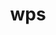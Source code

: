 ---
title: "wps"
layout: cache
categories: [package, develop]
meta: {"versions": ["4.5"], "compilers": ["gcc@=11.4.0", "gcc@=9.4.0"], "oss": ["ubuntu20.04", "ubuntu22.04"], "platforms": ["linux"], "targets": ["neoverse_v1", "ppc64le", "x86_64_v3"], "stacks": ["e4s", "e4s-neoverse_v1", "e4s-power", "root"], "num_specs": 31, "num_specs_by_stack": {"root": 31, "e4s-power": 11, "e4s-neoverse_v1": 9, "e4s": 11}}
spec_details: [{"hash": "4t2kljyz5bxbqo2momm6rubyvnjhfvlt", "compiler": "gcc@=9.4.0", "versions": ["4.5"], "os": "ubuntu20.04", "platform": "linux", "target": "ppc64le", "variants": ["build_system=generic", "build_type=serial", "patches=62c1bcc,92c2511,e86d029"], "stacks": ["root", "e4s-power"], "size": "-", "tarball": "https://binaries.spack.io/develop/build_cache/linux-ubuntu20.04-ppc64le/gcc-9.4.0/wps-4.5/linux-ubuntu20.04-ppc64le-gcc-9.4.0-wps-4.5-4t2kljyz5bxbqo2momm6rubyvnjhfvlt.spack"}, {"hash": "dpqm6wnln2l3vkpfr6xneekdagiuopqv", "compiler": "gcc@=9.4.0", "versions": ["4.5"], "os": "ubuntu20.04", "platform": "linux", "target": "ppc64le", "variants": ["build_system=generic", "build_type=serial", "patches=62c1bcc,92c2511,e86d029"], "stacks": ["root", "e4s-power"], "size": "-", "tarball": "https://binaries.spack.io/develop/build_cache/linux-ubuntu20.04-ppc64le/gcc-9.4.0/wps-4.5/linux-ubuntu20.04-ppc64le-gcc-9.4.0-wps-4.5-dpqm6wnln2l3vkpfr6xneekdagiuopqv.spack"}, {"hash": "g7ka3qclyjbqsssvwmuao7dtbd2myqs4", "compiler": "gcc@=9.4.0", "versions": ["4.5"], "os": "ubuntu20.04", "platform": "linux", "target": "ppc64le", "variants": ["build_system=generic", "build_type=serial", "patches=62c1bcc,92c2511,e86d029"], "stacks": ["root", "e4s-power"], "size": "-", "tarball": "https://binaries.spack.io/develop/build_cache/linux-ubuntu20.04-ppc64le/gcc-9.4.0/wps-4.5/linux-ubuntu20.04-ppc64le-gcc-9.4.0-wps-4.5-g7ka3qclyjbqsssvwmuao7dtbd2myqs4.spack"}, {"hash": "k6kfmsxosd3kai55xcc4mifyn7kaqc35", "compiler": "gcc@=9.4.0", "versions": ["4.5"], "os": "ubuntu20.04", "platform": "linux", "target": "ppc64le", "variants": ["build_system=generic", "build_type=serial", "patches=62c1bcc,92c2511,e86d029"], "stacks": ["root", "e4s-power"], "size": "-", "tarball": "https://binaries.spack.io/develop/build_cache/linux-ubuntu20.04-ppc64le/gcc-9.4.0/wps-4.5/linux-ubuntu20.04-ppc64le-gcc-9.4.0-wps-4.5-k6kfmsxosd3kai55xcc4mifyn7kaqc35.spack"}, {"hash": "kecnxfnjinszob6yy3quj22y53u2lzq4", "compiler": "gcc@=9.4.0", "versions": ["4.5"], "os": "ubuntu20.04", "platform": "linux", "target": "ppc64le", "variants": ["build_system=generic", "build_type=serial", "patches=62c1bcc,92c2511,e86d029"], "stacks": ["root", "e4s-power"], "size": "-", "tarball": "https://binaries.spack.io/develop/build_cache/linux-ubuntu20.04-ppc64le/gcc-9.4.0/wps-4.5/linux-ubuntu20.04-ppc64le-gcc-9.4.0-wps-4.5-kecnxfnjinszob6yy3quj22y53u2lzq4.spack"}, {"hash": "nuu6wrvmxxeh3bhwwv53ymapnfzmysy5", "compiler": "gcc@=9.4.0", "versions": ["4.5"], "os": "ubuntu20.04", "platform": "linux", "target": "ppc64le", "variants": ["build_system=generic", "build_type=serial", "patches=62c1bcc,92c2511,e86d029"], "stacks": ["root", "e4s-power"], "size": "-", "tarball": "https://binaries.spack.io/develop/build_cache/linux-ubuntu20.04-ppc64le/gcc-9.4.0/wps-4.5/linux-ubuntu20.04-ppc64le-gcc-9.4.0-wps-4.5-nuu6wrvmxxeh3bhwwv53ymapnfzmysy5.spack"}, {"hash": "peweld5m5bxsei5nbup3bmwhidmimjpy", "compiler": "gcc@=9.4.0", "versions": ["4.5"], "os": "ubuntu20.04", "platform": "linux", "target": "ppc64le", "variants": ["build_system=generic", "build_type=serial", "patches=62c1bcc,92c2511,e86d029"], "stacks": ["root", "e4s-power"], "size": "-", "tarball": "https://binaries.spack.io/develop/build_cache/linux-ubuntu20.04-ppc64le/gcc-9.4.0/wps-4.5/linux-ubuntu20.04-ppc64le-gcc-9.4.0-wps-4.5-peweld5m5bxsei5nbup3bmwhidmimjpy.spack"}, {"hash": "qrpa75ifq4q2xj5k63xaqs24yz4hy2sw", "compiler": "gcc@=9.4.0", "versions": ["4.5"], "os": "ubuntu20.04", "platform": "linux", "target": "ppc64le", "variants": ["build_system=generic", "build_type=serial", "patches=62c1bcc,92c2511,e86d029"], "stacks": ["root", "e4s-power"], "size": "-", "tarball": "https://binaries.spack.io/develop/build_cache/linux-ubuntu20.04-ppc64le/gcc-9.4.0/wps-4.5/linux-ubuntu20.04-ppc64le-gcc-9.4.0-wps-4.5-qrpa75ifq4q2xj5k63xaqs24yz4hy2sw.spack"}, {"hash": "qx65sckjjfitre4q43rijfgku52mzcuz", "compiler": "gcc@=9.4.0", "versions": ["4.5"], "os": "ubuntu20.04", "platform": "linux", "target": "ppc64le", "variants": ["build_system=generic", "build_type=serial", "patches=62c1bcc,92c2511,e86d029"], "stacks": ["root", "e4s-power"], "size": "-", "tarball": "https://binaries.spack.io/develop/build_cache/linux-ubuntu20.04-ppc64le/gcc-9.4.0/wps-4.5/linux-ubuntu20.04-ppc64le-gcc-9.4.0-wps-4.5-qx65sckjjfitre4q43rijfgku52mzcuz.spack"}, {"hash": "rs2eahptzjeihxc23dvawgqme3p2hif4", "compiler": "gcc@=9.4.0", "versions": ["4.5"], "os": "ubuntu20.04", "platform": "linux", "target": "ppc64le", "variants": ["build_system=generic", "build_type=serial", "patches=62c1bcc,92c2511,e86d029"], "stacks": ["root", "e4s-power"], "size": "-", "tarball": "https://binaries.spack.io/develop/build_cache/linux-ubuntu20.04-ppc64le/gcc-9.4.0/wps-4.5/linux-ubuntu20.04-ppc64le-gcc-9.4.0-wps-4.5-rs2eahptzjeihxc23dvawgqme3p2hif4.spack"}, {"hash": "t5ci5bpzkknye52bh3bjltwprcsb4sxw", "compiler": "gcc@=9.4.0", "versions": ["4.5"], "os": "ubuntu20.04", "platform": "linux", "target": "ppc64le", "variants": ["build_system=generic", "build_type=serial", "patches=62c1bcc,92c2511,e86d029"], "stacks": ["root", "e4s-power"], "size": "-", "tarball": "https://binaries.spack.io/develop/build_cache/linux-ubuntu20.04-ppc64le/gcc-9.4.0/wps-4.5/linux-ubuntu20.04-ppc64le-gcc-9.4.0-wps-4.5-t5ci5bpzkknye52bh3bjltwprcsb4sxw.spack"}, {"hash": "26vg6pucof57lsjafiqyhjzfubf6qyb2", "compiler": "gcc@=11.4.0", "versions": ["4.5"], "os": "ubuntu22.04", "platform": "linux", "target": "neoverse_v1", "variants": ["build_system=generic", "build_type=serial", "patches=62c1bcc,92c2511,d9637ac,e86d029"], "stacks": ["root", "e4s-neoverse_v1"], "size": "-", "tarball": "https://binaries.spack.io/develop/build_cache/linux-ubuntu22.04-neoverse_v1/gcc-11.4.0/wps-4.5/linux-ubuntu22.04-neoverse_v1-gcc-11.4.0-wps-4.5-26vg6pucof57lsjafiqyhjzfubf6qyb2.spack"}, {"hash": "2ggtufdgtmzun4pl6zzrgudd5qqdfxv4", "compiler": "gcc@=11.4.0", "versions": ["4.5"], "os": "ubuntu22.04", "platform": "linux", "target": "neoverse_v1", "variants": ["build_system=generic", "build_type=serial", "patches=62c1bcc,92c2511,d9637ac,e86d029"], "stacks": ["root", "e4s-neoverse_v1"], "size": "-", "tarball": "https://binaries.spack.io/develop/build_cache/linux-ubuntu22.04-neoverse_v1/gcc-11.4.0/wps-4.5/linux-ubuntu22.04-neoverse_v1-gcc-11.4.0-wps-4.5-2ggtufdgtmzun4pl6zzrgudd5qqdfxv4.spack"}, {"hash": "433tj5uaketrpf2rzkjscwki5ygyubiq", "compiler": "gcc@=11.4.0", "versions": ["4.5"], "os": "ubuntu22.04", "platform": "linux", "target": "neoverse_v1", "variants": ["build_system=generic", "build_type=serial", "patches=62c1bcc,92c2511,d9637ac,e86d029"], "stacks": ["root", "e4s-neoverse_v1"], "size": "-", "tarball": "https://binaries.spack.io/develop/build_cache/linux-ubuntu22.04-neoverse_v1/gcc-11.4.0/wps-4.5/linux-ubuntu22.04-neoverse_v1-gcc-11.4.0-wps-4.5-433tj5uaketrpf2rzkjscwki5ygyubiq.spack"}, {"hash": "ezcfy4anozpy4ttfxn3dzegqe2ughsam", "compiler": "gcc@=11.4.0", "versions": ["4.5"], "os": "ubuntu22.04", "platform": "linux", "target": "neoverse_v1", "variants": ["build_system=generic", "build_type=serial", "patches=62c1bcc,92c2511,d9637ac,e86d029"], "stacks": ["root", "e4s-neoverse_v1"], "size": "-", "tarball": "https://binaries.spack.io/develop/build_cache/linux-ubuntu22.04-neoverse_v1/gcc-11.4.0/wps-4.5/linux-ubuntu22.04-neoverse_v1-gcc-11.4.0-wps-4.5-ezcfy4anozpy4ttfxn3dzegqe2ughsam.spack"}, {"hash": "i3hre2qhotzag5xlvxzavsoe6wk5vnzr", "compiler": "gcc@=11.4.0", "versions": ["4.5"], "os": "ubuntu22.04", "platform": "linux", "target": "neoverse_v1", "variants": ["build_system=generic", "build_type=serial", "patches=62c1bcc,92c2511,d9637ac,e86d029"], "stacks": ["root", "e4s-neoverse_v1"], "size": "-", "tarball": "https://binaries.spack.io/develop/build_cache/linux-ubuntu22.04-neoverse_v1/gcc-11.4.0/wps-4.5/linux-ubuntu22.04-neoverse_v1-gcc-11.4.0-wps-4.5-i3hre2qhotzag5xlvxzavsoe6wk5vnzr.spack"}, {"hash": "lhuiy62brvi6zt6srkyj3jtpvcrl44ih", "compiler": "gcc@=11.4.0", "versions": ["4.5"], "os": "ubuntu22.04", "platform": "linux", "target": "neoverse_v1", "variants": ["build_system=generic", "build_type=serial", "patches=62c1bcc,92c2511,d9637ac,e86d029"], "stacks": ["root", "e4s-neoverse_v1"], "size": "-", "tarball": "https://binaries.spack.io/develop/build_cache/linux-ubuntu22.04-neoverse_v1/gcc-11.4.0/wps-4.5/linux-ubuntu22.04-neoverse_v1-gcc-11.4.0-wps-4.5-lhuiy62brvi6zt6srkyj3jtpvcrl44ih.spack"}, {"hash": "pzsa4kmsdbmcyhtv3byupjtiq23zf2m5", "compiler": "gcc@=11.4.0", "versions": ["4.5"], "os": "ubuntu22.04", "platform": "linux", "target": "neoverse_v1", "variants": ["build_system=generic", "build_type=serial", "patches=62c1bcc,92c2511,d9637ac,e86d029"], "stacks": ["root", "e4s-neoverse_v1"], "size": "-", "tarball": "https://binaries.spack.io/develop/build_cache/linux-ubuntu22.04-neoverse_v1/gcc-11.4.0/wps-4.5/linux-ubuntu22.04-neoverse_v1-gcc-11.4.0-wps-4.5-pzsa4kmsdbmcyhtv3byupjtiq23zf2m5.spack"}, {"hash": "vdxxwymzgjl62wjfcjt4rvavtmskzk4a", "compiler": "gcc@=11.4.0", "versions": ["4.5"], "os": "ubuntu22.04", "platform": "linux", "target": "neoverse_v1", "variants": ["build_system=generic", "build_type=serial", "patches=62c1bcc,92c2511,d9637ac,e86d029"], "stacks": ["root", "e4s-neoverse_v1"], "size": "-", "tarball": "https://binaries.spack.io/develop/build_cache/linux-ubuntu22.04-neoverse_v1/gcc-11.4.0/wps-4.5/linux-ubuntu22.04-neoverse_v1-gcc-11.4.0-wps-4.5-vdxxwymzgjl62wjfcjt4rvavtmskzk4a.spack"}, {"hash": "w3uqnzjw4azpotzhtnalg6rjozhppnbi", "compiler": "gcc@=11.4.0", "versions": ["4.5"], "os": "ubuntu22.04", "platform": "linux", "target": "neoverse_v1", "variants": ["build_system=generic", "build_type=serial", "patches=62c1bcc,92c2511,d9637ac,e86d029"], "stacks": ["root", "e4s-neoverse_v1"], "size": "-", "tarball": "https://binaries.spack.io/develop/build_cache/linux-ubuntu22.04-neoverse_v1/gcc-11.4.0/wps-4.5/linux-ubuntu22.04-neoverse_v1-gcc-11.4.0-wps-4.5-w3uqnzjw4azpotzhtnalg6rjozhppnbi.spack"}, {"hash": "6ud5un5wvmtvgp3ydribbhgyvb3ap4kx", "compiler": "gcc@=11.4.0", "versions": ["4.5"], "os": "ubuntu22.04", "platform": "linux", "target": "x86_64_v3", "variants": ["build_system=generic", "build_type=serial", "patches=62c1bcc,92c2511,e86d029"], "stacks": ["root", "e4s"], "size": "-", "tarball": "https://binaries.spack.io/develop/build_cache/linux-ubuntu22.04-x86_64_v3/gcc-11.4.0/wps-4.5/linux-ubuntu22.04-x86_64_v3-gcc-11.4.0-wps-4.5-6ud5un5wvmtvgp3ydribbhgyvb3ap4kx.spack"}, {"hash": "b2ivsqzqqobzp7gvizufzwtxki4r3inj", "compiler": "gcc@=11.4.0", "versions": ["4.5"], "os": "ubuntu22.04", "platform": "linux", "target": "x86_64_v3", "variants": ["build_system=generic", "build_type=serial", "patches=62c1bcc,92c2511,e86d029"], "stacks": ["root", "e4s"], "size": "-", "tarball": "https://binaries.spack.io/develop/build_cache/linux-ubuntu22.04-x86_64_v3/gcc-11.4.0/wps-4.5/linux-ubuntu22.04-x86_64_v3-gcc-11.4.0-wps-4.5-b2ivsqzqqobzp7gvizufzwtxki4r3inj.spack"}, {"hash": "b3larhjytd6egdhyv62baldq5iuwonqj", "compiler": "gcc@=11.4.0", "versions": ["4.5"], "os": "ubuntu22.04", "platform": "linux", "target": "x86_64_v3", "variants": ["build_system=generic", "build_type=serial", "patches=62c1bcc,92c2511,e86d029"], "stacks": ["root", "e4s"], "size": "-", "tarball": "https://binaries.spack.io/develop/build_cache/linux-ubuntu22.04-x86_64_v3/gcc-11.4.0/wps-4.5/linux-ubuntu22.04-x86_64_v3-gcc-11.4.0-wps-4.5-b3larhjytd6egdhyv62baldq5iuwonqj.spack"}, {"hash": "ctmurlef5qcwuvyibyxz7aupn5go2oku", "compiler": "gcc@=11.4.0", "versions": ["4.5"], "os": "ubuntu22.04", "platform": "linux", "target": "x86_64_v3", "variants": ["build_system=generic", "build_type=serial", "patches=62c1bcc,92c2511,e86d029"], "stacks": ["root", "e4s"], "size": "-", "tarball": "https://binaries.spack.io/develop/build_cache/linux-ubuntu22.04-x86_64_v3/gcc-11.4.0/wps-4.5/linux-ubuntu22.04-x86_64_v3-gcc-11.4.0-wps-4.5-ctmurlef5qcwuvyibyxz7aupn5go2oku.spack"}, {"hash": "flu5bklfacgd2xtrphddvpmovbce2yud", "compiler": "gcc@=11.4.0", "versions": ["4.5"], "os": "ubuntu22.04", "platform": "linux", "target": "x86_64_v3", "variants": ["build_system=generic", "build_type=serial", "patches=62c1bcc,92c2511,e86d029"], "stacks": ["root", "e4s"], "size": "-", "tarball": "https://binaries.spack.io/develop/build_cache/linux-ubuntu22.04-x86_64_v3/gcc-11.4.0/wps-4.5/linux-ubuntu22.04-x86_64_v3-gcc-11.4.0-wps-4.5-flu5bklfacgd2xtrphddvpmovbce2yud.spack"}, {"hash": "i7ts4t224wuiuts5fpjy66b6w3tu62xa", "compiler": "gcc@=11.4.0", "versions": ["4.5"], "os": "ubuntu22.04", "platform": "linux", "target": "x86_64_v3", "variants": ["build_system=generic", "build_type=serial", "patches=62c1bcc,92c2511,e86d029"], "stacks": ["root", "e4s"], "size": "-", "tarball": "https://binaries.spack.io/develop/build_cache/linux-ubuntu22.04-x86_64_v3/gcc-11.4.0/wps-4.5/linux-ubuntu22.04-x86_64_v3-gcc-11.4.0-wps-4.5-i7ts4t224wuiuts5fpjy66b6w3tu62xa.spack"}, {"hash": "ifafheglvbe6zry6vq42b2z7mg6fvdfl", "compiler": "gcc@=11.4.0", "versions": ["4.5"], "os": "ubuntu22.04", "platform": "linux", "target": "x86_64_v3", "variants": ["build_system=generic", "build_type=serial", "patches=62c1bcc,92c2511,e86d029"], "stacks": ["root", "e4s"], "size": "-", "tarball": "https://binaries.spack.io/develop/build_cache/linux-ubuntu22.04-x86_64_v3/gcc-11.4.0/wps-4.5/linux-ubuntu22.04-x86_64_v3-gcc-11.4.0-wps-4.5-ifafheglvbe6zry6vq42b2z7mg6fvdfl.spack"}, {"hash": "ixguaxve7vjlk3a7hnrmvhtfz4v7ai6y", "compiler": "gcc@=11.4.0", "versions": ["4.5"], "os": "ubuntu22.04", "platform": "linux", "target": "x86_64_v3", "variants": ["build_system=generic", "build_type=serial", "patches=62c1bcc,92c2511,e86d029"], "stacks": ["root", "e4s"], "size": "-", "tarball": "https://binaries.spack.io/develop/build_cache/linux-ubuntu22.04-x86_64_v3/gcc-11.4.0/wps-4.5/linux-ubuntu22.04-x86_64_v3-gcc-11.4.0-wps-4.5-ixguaxve7vjlk3a7hnrmvhtfz4v7ai6y.spack"}, {"hash": "u7vwnzp2gup252fqsrngq2jajsfpfs66", "compiler": "gcc@=11.4.0", "versions": ["4.5"], "os": "ubuntu22.04", "platform": "linux", "target": "x86_64_v3", "variants": ["build_system=generic", "build_type=serial", "patches=62c1bcc,92c2511,e86d029"], "stacks": ["root", "e4s"], "size": "-", "tarball": "https://binaries.spack.io/develop/build_cache/linux-ubuntu22.04-x86_64_v3/gcc-11.4.0/wps-4.5/linux-ubuntu22.04-x86_64_v3-gcc-11.4.0-wps-4.5-u7vwnzp2gup252fqsrngq2jajsfpfs66.spack"}, {"hash": "uyamd74epxv4r4luc2o7fhfh7l7zpcjp", "compiler": "gcc@=11.4.0", "versions": ["4.5"], "os": "ubuntu22.04", "platform": "linux", "target": "x86_64_v3", "variants": ["build_system=generic", "build_type=serial", "patches=62c1bcc,92c2511,e86d029"], "stacks": ["root", "e4s"], "size": "-", "tarball": "https://binaries.spack.io/develop/build_cache/linux-ubuntu22.04-x86_64_v3/gcc-11.4.0/wps-4.5/linux-ubuntu22.04-x86_64_v3-gcc-11.4.0-wps-4.5-uyamd74epxv4r4luc2o7fhfh7l7zpcjp.spack"}, {"hash": "vj4eccpoya2bmxlr4boaif6lidgpecf2", "compiler": "gcc@=11.4.0", "versions": ["4.5"], "os": "ubuntu22.04", "platform": "linux", "target": "x86_64_v3", "variants": ["build_system=generic", "build_type=serial", "patches=62c1bcc,92c2511,e86d029"], "stacks": ["root", "e4s"], "size": "-", "tarball": "https://binaries.spack.io/develop/build_cache/linux-ubuntu22.04-x86_64_v3/gcc-11.4.0/wps-4.5/linux-ubuntu22.04-x86_64_v3-gcc-11.4.0-wps-4.5-vj4eccpoya2bmxlr4boaif6lidgpecf2.spack"}]
---